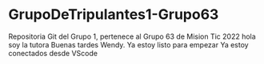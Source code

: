 # GrupoDeTripulantes1-Grupo63
Repositoria Git del Grupo 1, pertenece al Grupo 63 de Mision Tic 2022
hola soy la tutora
Buenas tardes Wendy. Ya estoy listo para empezar
Ya estoy conectados desde VScode